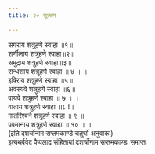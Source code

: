 ```yaml
---
title: २० सूक्तम्

---
```

सगराय शत्रुहणे स्वाहा ॥१॥  
शर्णीलाय शत्रुहणे स्वाहा॥२॥  
समुद्राय शत्रुहणे स्वाहा॥३॥  
सन्धसाय शत्रुहणे स्वाहा ॥ ४ । ।  
इषिराय शत्रुहणे स्वाहा ॥५॥  
अवस्यवे शत्रुहणे स्वाहा ॥६॥  
वायवे शत्रुहणे स्वाहा ॥ ७ । ।  
वाताय शत्रुहणे स्वाहा ॥८ !।  
मातरिश्वने शत्रुहणे स्वाहा ॥ ९ ॥  
पवमानाय शत्रुहणे स्वाहा ॥ १० । ।  
(इति दशर्चोनाम सप्तमकाण्डे चतुर्थो अनुवाकः)  
इत्यथर्ववेद पैप्पलाद संहितायां दशर्चोनाम सप्तमकाण्डः समाप्तः